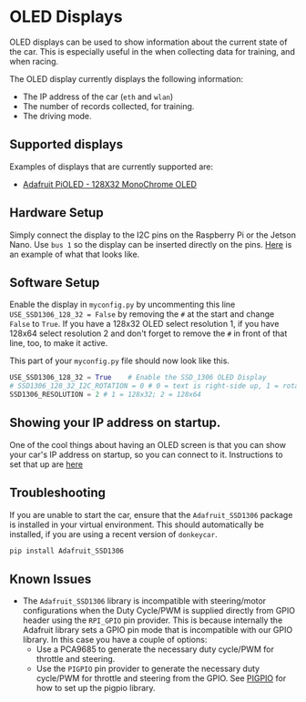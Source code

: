 # OLED Displays

OLED displays can be used to show information about the current state of the car. This is especially useful in the when collecting data for training, and when racing. 

The OLED display currently displays the following information:
* The IP address of the car (`eth` and `wlan`)
* The number of records collected, for training.
* The driving mode.

## Supported displays

Examples of displays that are currently supported are:

* [Adafruit PiOLED - 128X32 MonoChrome OLED](https://www.adafruit.com/product/3527)

## Hardware Setup

Simply connect the display to the I2C pins on the Raspberry Pi or the Jetson Nano. Use `bus 1` so the display can be inserted directly on the pins. [Here](https://cdn-shop.adafruit.com/1200x900/3527-04.jpg) is an example of what that looks like.

## Software Setup

Enable the display in `myconfig.py` by uncommenting this line `USE_SSD1306_128_32 = False` by removing the `#` at the start and change `False` to `True`. If you have a 128x32 OLED select resolution 1, if you have 128x64 select resolution 2 and don't forget to remove the `#` in front of that line, too, to make it active.

This part of your `myconfig.py` file should now look like this.

```python
USE_SSD1306_128_32 = True    # Enable the SSD_1306 OLED Display
# SSD1306_128_32_I2C_ROTATION = 0 # 0 = text is right-side up, 1 = rotated 90 degrees clockwise, 2 = 180 degrees (flipped), 3 = 270 degrees
SSD1306_RESOLUTION = 2 # 1 = 128x32; 2 = 128x64
```
## Showing your IP address on startup. 

One of the cool things about having an OLED screen is that you can show your car's IP address on startup, so you can connect to it. Instructions to set that up are [here](https://diyrobocars.com/2021/12/29/show-your-raspberrypi-ip-address-on-startup-with-an-oled/)

## Troubleshooting

If you are unable to start the car, ensure that the `Adafruit_SSD1306` package is installed in your virtual environment. This should automatically be installed, if you are using a recent version of `donkeycar`.

```bash
pip install Adafruit_SSD1306
```
## Known Issues
- The `Adafruit_SSD1306` library is incompatible with steering/motor configurations when the Duty Cycle/PWM is supplied directly from GPIO header using the `RPI_GPIO` pin provider.  This is because internally the Adafruit library sets a GPIO pin mode that is incompatible with our GPIO library.  In this case you have a couple of options:
  - Use a PCA9685 to generate the necessary duty cycle/PWM for throttle and steering.
  - Use the `PIGPIO` pin provider to generate the necessary duty cycle/PWM for throttle and steering from the GPIO.  See [PIGPIO](pins.md#PIGPIO) for how to set up the pigpio library.
